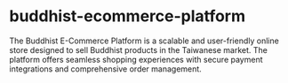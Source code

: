 # buddhist-ecommerce-platform
The Buddhist E-Commerce Platform is a scalable and user-friendly online store designed to sell Buddhist products in the Taiwanese market. The platform offers seamless shopping experiences with secure payment integrations and comprehensive order management. 
